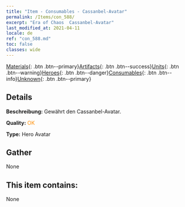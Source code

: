 ```yaml
---
title: "Item - Consumables - Cassanbel-Avatar"
permalink: /Items/con_588/
excerpt: "Era of Chaos  Cassanbel-Avatar"
last_modified_at: 2021-04-11
locale: de
ref: "con_588.md"
toc: false
classes: wide
---
```

 [Materials](/de/Items/){: .btn .btn--primary}[Artifacts](/de/Items/Artifacts/){: .btn .btn--success}[Units](/de/Items/Units/){: .btn .btn--warning}[Heroes](/de/Items/Heroes/){: .btn .btn--danger}[Consumables](/de/Items/Consumables/){: .btn .btn--info}[Unknown](/de/Items/Unknown/){: .btn .btn--primary}

## Details
 **Beschreibung:** Gewährt den Cassanbel-Avatar.

 **Quality:** <span style="color: #FF8C00">OK</span>

 **Type:** Hero Avatar

## Gather

  None

## This item contains:

  None

